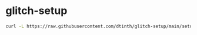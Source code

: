 # glitch-setup

```sh
curl -L https://raw.githubusercontent.com/dtinth/glitch-setup/main/setup.sh | bash -x
```
